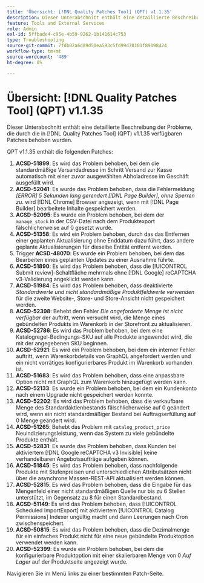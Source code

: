 ```yaml
---
title: 'Übersicht: [!DNL Quality Patches Tool] (QPT) v1.1.35'
description: Dieser Unterabschnitt enthält eine detaillierte Beschreibung der Probleme, die durch die in Version 1.1.35  [!DNL Quality Patches Tool]  Patches behoben wurden.
feature: Tools and External Services
role: Admin
exl-id: 5ffbade4-c95e-4b59-9262-1b141614c753
type: Troubleshooting
source-git-commit: 7fdb02a6d89d50ea593c5fd99d78101f89198424
workflow-type: tm+mt
source-wordcount: '489'
ht-degree: 0%

---
```


# Übersicht: [!DNL Quality Patches Tool] (QPT) v1.1.35

Dieser Unterabschnitt enthält eine detaillierte Beschreibung der Probleme, die durch die in [!DNL Quality Patches Tool] (QPT) v1.1.35 verfügbaren Patches behoben wurden.

QPT v1.1.35 enthält die folgenden Patches:

1. **ACSD-51899**: Es wird das Problem behoben, bei dem die standardmäßige Versandadresse im Schritt Versand zur Kasse automatisch mit einer zuvor ausgewählten Abholadresse im Geschäft ausgefüllt wird.
1. **ACSD-52041**: Es wurde das Problem behoben, dass die Fehlermeldung *[ERROR] 5 Sekunden lang gerendert [!DNL Page Builder], ohne Sperren zu*. wird [!DNL Chrome] Browser angezeigt, wenn mit [!DNL Page Builder] bearbeitete Inhalte gespeichert werden.
1. **ACSD-52095**: Es wurde ein Problem behoben, bei dem der `manage_stock` in der CSV-Datei nach dem Produktexport fälschlicherweise auf 0 gesetzt wurde.
1. **ACSD-51358**: Es wird ein Problem behoben, durch das das Entfernen einer geplanten Aktualisierung ohne Enddatum dazu führt, dass andere geplante Aktualisierungen für dieselbe Entität entfernt werden.
1. Trigger **ACSD-48070**: Es wurde ein Problem behoben, bei dem das Bearbeiten eines geplanten Updates zu einer Ausnahme führte.
1. **ACSD-51890**: Es wird das Problem behoben, dass die [!UICONTROL Submit review]-Schaltfläche mehrmals ohne [!DNL Google] reCAPTCHA v3-Validierung angeklickt werden kann.
1. **ACSD-51984**: Es wird das Problem behoben, dass deaktivierte *Standardwerte und nicht standardmäßige Produktfeldwerte verwenden* für die zweite Website-, Store- und Store-Ansicht nicht gespeichert werden.
1. **ACSD-52398**: Behebt den Fehler *Die angeforderte Menge ist nicht verfügbar* der auftritt, wenn versucht wird, die Menge eines gebündelten Produkts im Warenkorb in der Storefront zu aktualisieren.
1. **ACSD-52786**: Es wird das Problem behoben, bei dem eine Katalogregel-Bedingungs-SKU auf alle Produkte angewendet wird, die mit der angegebenen SKU beginnen.
1. **ACSD-52921**: Es wird ein Problem behoben, bei dem ein interner Fehler auftritt, wenn Warenkorbdetails von GraphQL angefordert werden und ein nicht vorrätiges konfigurierbares Produkt im Warenkorb vorhanden ist.
1. **ACSD-51683**: Es wird das Problem behoben, dass eine anpassbare Option nicht mit GraphQL zum Warenkorb hinzugefügt werden kann.
1. **ACSD-52133**: Es wurde ein Problem behoben, bei dem ein Kundenkonto nach einem Upgrade nicht gespeichert werden konnte.
1. **ACSD-52202**: Es wird das Problem behoben, dass die verkaufbare Menge des Standardaktienbestands fälschlicherweise auf 0 geändert wird, wenn ein nicht standardmäßiger Bestand bei Auftragserfüllung auf 0 Menge geändert wird.
1. **ACSD-51265**: Behebt das Problem mit `catalog_product_price` Neuindizierungsleistung, wenn das System zu viele gebündelte Produkte enthält.
1. **ACSD-52831**: Es wurde das Problem behoben, dass Kunden bei aktiviertem [!DNL Google reCAPTCHA v3 Invisible] keine verhandelbaren Angebotsaufträge aufgeben können.
1. **ACSD-51845**: Es wird das Problem behoben, dass nachfolgende Produkte mit Stufenpreisen und unterschiedlichen Attributsätzen nicht über die asynchrone Massen-REST-API aktualisiert werden können.
1. **ACSD-52815**: Es wird das Problem behoben, dass die Eingabe für das Mengenfeld einer nicht standardmäßigen Quelle nur bis zu 6 Stellen unterstützt, im Gegensatz zu 8 für einen Standardbestand.
1. **ACSD-51149**: Es wird das Problem behoben, dass [!UICONTROL Scheduled ImportExport] mit aktiviertem [!UICONTROL Catalog Permissions] Indexer ungültig macht und dann Leerungen nach Cron zwischenspeichert.
1. **ACSD-50815**: Es wird das Problem behoben, dass die Dezimalmenge für ein einfaches Produkt nicht für eine neue gebündelte Produktoption verwendet werden kann.
1. **ACSD-52399**: Es wurde ein Problem behoben, bei dem die konfigurierbare Produktoption mit einer skalierbaren Menge von 0 *Auf Lager* auf der Produktseite angezeigt wurde.

Navigieren Sie im Menü links zu einer bestimmten Patch-Seite.

